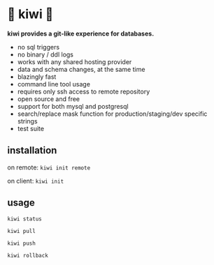 # 🥝 kiwi 🥝

**kiwi provides a git-like experience for databases.**

* no sql triggers
* no binary / ddl logs
* works with any shared hosting provider
* data and schema changes, at the same time
* blazingly fast
* command line tool usage
* requires only ssh access to remote repository
* open source and free
* support for both mysql and postgresql
* search/replace mask function for production/staging/dev specific strings
* test suite

## installation

on remote: `kiwi init remote`

on client: `kiwi init`

## usage

`kiwi status`

`kiwi pull`

`kiwi push`

`kiwi rollback`
